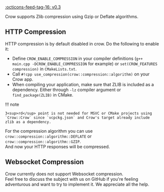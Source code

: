 <span class="tag">[:octicons-feed-tag-16: v0.3](https://github.com/CrowCpp/Crow/releases/v0.3)</span>


Crow supports Zlib compression using Gzip or Deflate algorithms.

## HTTP Compression
HTTP compression is by default disabled in crow. Do the following to enable it: <br>
- Define `CROW_ENABLE_COMPRESSION` in your compiler definitions (`g++ main.cpp -DCROW_ENABLE_COMPRESSION` for example) or `set(CROW_FEATURES compression)` in `CMakeLists.txt`.
- Call `#!cpp use_compression(crow::compression::algorithm)` on your Crow app.
- When compiling your application, make sure that ZLIB is included as a dependency. Either through `-lz` compiler argument or `find_package(ZLIB)` in CMake.

!!! note

    3<sup>rd</sup> point is not needed for MSVC or CMake projects using `Crow::Crow` since `vcpckg.json` and Crow's target already include zlib as a dependency.

For the compression algorithm you can use `crow::compression::algorithm::DEFLATE` or `crow::compression::algorithm::GZIP`.<br>
And now your HTTP responses will be compressed.

## Websocket Compression
Crow currently does not support Websocket compression.<br>
Feel free to discuss the subject with us on GitHub if you're feeling adventurous and want to try to implement it. We appreciate all the help.

